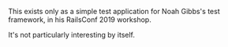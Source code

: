 This exists only as a simple test application for Noah Gibbs's test
framework, in his RailsConf 2019 workshop.

It's not particularly interesting by itself.